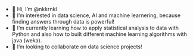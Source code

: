 - 👋 Hi, I’m @nkkrnkl
- 👀 I’m interested in data science, AI and machine learnering, because finding answers through data is powerful!
- 🌱 I’m currently learning how to apply statistical analysis to data with Python and also how to built different machine learning algorithms with java (weka). 
- 💞️ I’m looking to collaborate on data science projects!

<!---
nkkrnkl/nkkrnkl is a ✨ special ✨ repository because its `README.md` (this file) appears on your GitHub profile.
You can click the Preview link to take a look at your changes.
--->
